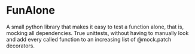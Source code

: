 # FunAlone

A small python library that makes it easy to test a function alone, that is, mocking all
dependencies. True unittests, without having to manually look and add every called function to an
increasing list of @mock.patch decorators.